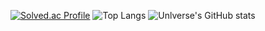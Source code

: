 [![Solved.ac Profile](http://mazassumnida.wtf/api/generate_badge?boj=un1verse)](https://solved.ac/un1verse)
![Top Langs](https://github-readme-stats.vercel.app/api/top-langs/?username=Unlverse&layout=compact&theme=dark)
![Unlverse's GitHub stats](https://github-readme-stats.vercel.app/api?username=Unlverse&show_icons=true&theme=dark)  

